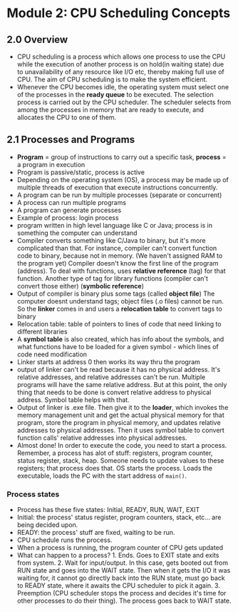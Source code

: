 # Module 2: CPU Scheduling Concepts

## 2.0 Overview

+ CPU scheduling is a process which allows one process to use the CPU while the execution of another process is on hold(in waiting state) due to unavailability of any resource like I/O etc, thereby making full use of CPU. The aim of CPU scheduling is to make the system efficient.
+ Whenever the CPU becomes idle, the operating system must select one of the processes in the **ready queue** to be executed. The selection process is carried out by the CPU scheduler. The scheduler selects from among the processes in memory that are ready to execute, and allocates the CPU to one of them.

## 2.1 Processes and Programs

+ **Program** = group of instructions to carry out a specific task, **process** = a program in execution
+ Program is passive/static, process is active
+ Depending on the operating system (OS), a process may be made up of multiple threads of execution that execute instructions concurrently.
+ A program can be run by multiple processes (separate or concurrent)
+ A process can run multiple programs
+ A program can generate processes
+ Example of process: login process 
+ program written in high level language like C or Java; process is in something the computer can understand
+ Compiler converts something like C/Java to binary, but it's more complicated than that. For instance, compiler can't convert function code to binary, because not in memory. (We haven't assigned RAM to the program yet) Compiler doesn't know the first line of the program (address). To deal with functions, uses **relative reference** (tag) for that function. Another type of tag for library functions (compiler can't convert those either) (**symbolic reference**)
+ Output of compiler is binary plus some tags (called **object file**) The computer doesnt understand tags; object files (.o files) cannot be run. So the **linker** comes in and users a **relocation table** to convert tags to binary
+ Relocation table: table of pointers to lines of code that need linking to different libraries 
+ A **symbol table** is also created, which has info about the symbols, and what functions have to be loaded for a given symbol - which lines of code need modification
+ Linker starts at address 0 then works its way thru the program 
+ output of linker can't be read because it has no physical address. It's relative addresses, and relative addresses can't be run. Multiple programs will have the same relative address. But at this point, the only thing that needs to be done is convert relative address to physical address. Symbol table helps with that.
+ Output of linker is .exe file. Then give it to the **loader**, which invokes the memory management unit and get the actual physical memory for that program, store the program in physical memory, and updates relative addresses to physical addresses. Then it uses symbol table to convert function calls' relative addresses into physical addresses. 
+ Almost done! In order to execute the code, you need to start a process. Remember, a process has alot of stuff: registers, program counter, status register, stack, heap. Someone needs to update values to these registers; that process does that. OS starts the process. Loads the executable, loads the PC with the start address of `main()`.

### Process states

+ Process has these five states: Initial, READY, RUN, WAIT, EXIT
+ Initial: the process' status register, program counters, stack, etc... are being decided upon.
+ READY: the process' stuff are fixed, waiting to be run.
+ CPU schedule runs the process.
+ When a process is running, the program counter of CPU gets updated
+ What can happen to a process? 1. Ends. Goes to EXIT state and exits from system. 2. Wait for input/output. In this case, gets booted out from RUN state and goes into the WAIT state. Then when it gets the I/O it was waiting for, it cannot go directly back into the RUN state, must go back to READY state, where it awaits the CPU scheduler to pick it again. 3. Preemption (CPU scheduler stops the process and decides it's time for other processes to do their thing). The process goes back to WAIT state.
